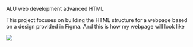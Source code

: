 ALU web development advanced HTML

This project focuses on building the HTML structure for a webpage based on a design provided in Figma.
And this is how my webpage will look like 


<img src="COURSES
PRICING
LOGIN
Get schooled
SMILES
GRIN
LAUGH
REGISTER FOR FREE
Learn from the pros
Phillip Massey
Nannie Lawrence
Bruce Walters
Henry Hughes
« Smile of the year » 2018 - 2019
Best « little smile » 2017
Best « Friend Smile » live performance 2019
« 24h smiles » winner 2016 - 2019
« Those tutorials are concise and go straight to the point. I can’t think of a better place to learn smiling. And it’s so fun!
Person Name
weather presenter
Most popular tutorials
Diagonal Smile
Sad Smile
Natural Smile
Happy Smile
Lorem ipsum dolor sit amet, consect adipiscing elit, sed do eiusmod.
Lorem ipsum dolor sit amet, consect adipiscing elit, sed do eiusmod.
Lorem ipsum dolor sit amet, consect adipiscing elit, sed do eiusmod.
Lorem ipsum dolor sit amet, consect adipiscing elit, sed do eiusmod.
Phillip Massey
Phillip Massey
Phillip Massey
Phillip Massey
8 min
8 min
8 min
8 min
Free membership
Lorem ipsum
Lorem ipsum
Lorem ipsum
Lorem ipsum
Lorem ipsum dolor sit amet, consectetur adipiscing elit.
Lorem ipsum dolor sit amet, consectetur adipiscing elit.
Lorem ipsum dolor sit amet, consectetur adipiscing elit.
Lorem ipsum dolor sit amet, consectetur adipiscing elit.
REGISTER FOR FREE
F.A.Q.
How does this work?
How does this work?
Lorem ipsum dolor sit amet, consectetur adipiscing elit, sed do eiusmod tempor incididunt ut labore et dolore magna aliqua. Ut enim ad minim veniam, quis nostrud exercitation ullamco laboris nisi ut aliquip ex ea commodo consequat. Duis aute irure dolor in reprehenderit in voluptate velit esse cillum dolore eu fugiat nulla pariatur. Excepteur sint occaecat cupidatat non proident, sunt in culpa qui officia deserunt mollit anim id est laborum.
Lorem ipsum dolor sit amet, consectetur adipiscing elit, sed do eiusmod tempor incididunt ut labore et dolore magna aliqua. Ut enim ad minim veniam, quis nostrud exercitation ullamco laboris nisi ut aliquip ex ea commodo consequat. Duis aute irure dolor in reprehenderit in voluptate velit esse cillum dolore eu fugiat nulla pariatur. Excepteur sint occaecat cupidatat non proident, sunt in culpa qui officia deserunt mollit anim id est laborum.
How does this work?
How does this work?
Lorem ipsum dolor sit amet, consectetur adipiscing elit, sed do eiusmod tempor incididunt ut labore et dolore magna aliqua. Ut enim ad minim veniam, quis nostrud exercitation ullamco laboris nisi ut aliquip ex ea commodo consequat. Duis aute irure dolor in reprehenderit in voluptate velit esse cillum dolore eu fugiat nulla pariatur. Excepteur sint occaecat cupidatat non proident, sunt in culpa qui officia deserunt mollit anim id est laborum.
Lorem ipsum dolor sit amet, consectetur adipiscing elit, sed do eiusmod tempor incididunt ut labore et dolore magna aliqua. Ut enim ad minim veniam, quis nostrud exercitation ullamco laboris nisi ut aliquip ex ea commodo consequat. Duis aute irure dolor in reprehenderit in voluptate velit esse cillum dolore eu fugiat nulla pariatur. Excepteur sint occaecat cupidatat non proident, sunt in culpa qui officia deserunt mollit anim id est laborum.
SmileSchool
©smileschool 2020">